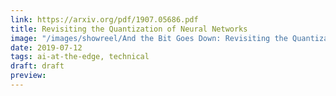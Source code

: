 ```yaml
---
link: https://arxiv.org/pdf/1907.05686.pdf
title: Revisiting the Quantization of Neural Networks
image: "/images/showreel/And the Bit Goes Down: Revisiting the Quantization of Neural Networks.jpg"
date: 2019-07-12
tags: ai-at-the-edge, technical
draft: draft
preview:
---
```



